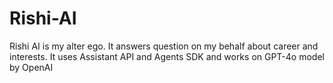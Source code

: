 # Rishi-AI
Rishi AI is my alter ego. It answers question on my behalf about career and interests. It uses Assistant API and Agents SDK and works on GPT-4o model by OpenAI
